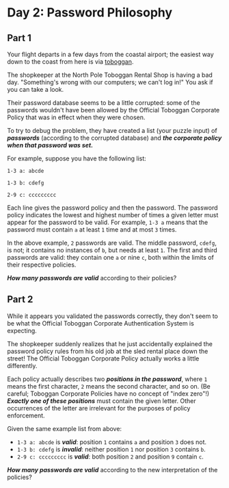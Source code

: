# Day 2: Password Philosophy

## Part 1

Your flight departs in a few days from the coastal airport; the easiest way down to the coast from here is via [toboggan](https://en.wikipedia.org/wiki/Toboggan).

The shopkeeper at the North Pole Toboggan Rental Shop is having a bad day. "Something's wrong with our computers; we can't log in!" You ask if you can take a look.

Their password database seems to be a little corrupted: some of the passwords wouldn't have been allowed by the Official Toboggan Corporate Policy that was in effect when they were chosen.

To try to debug the problem, they have created a list (your puzzle input) of **_passwords_** (according to the corrupted database) and **_the corporate policy when that password was set._**

For example, suppose you have the following list:

`1-3 a: abcde`

`1-3 b: cdefg`

`2-9 c: ccccccccc`

Each line gives the password policy and then the password. The password policy indicates the lowest and highest number of times a given letter must appear for the password to be valid. For example, `1-3 a` means that the password must contain `a` at least `1` time and at most `3` times.

In the above example, `2` passwords are valid. The middle password, `cdefg`, is not; it contains no instances of `b`, but needs at least `1`. The first and third passwords are valid: they contain one `a` or nine `c`, both within the limits of their respective policies.

**_How many passwords are valid_** according to their policies?

## Part 2

While it appears you validated the passwords correctly, they don't seem to be what the Official Toboggan Corporate Authentication System is expecting.

The shopkeeper suddenly realizes that he just accidentally explained the password policy rules from his old job at the sled rental place down the street! The Official Toboggan Corporate Policy actually works a little differently.

Each policy actually describes two **_positions in the password_**, where `1` means the first character, `2` means the second character, and so on. (Be careful; Toboggan Corporate Policies have no concept of "index zero"!) **_Exactly one of these positions_** must contain the given letter. Other occurrences of the letter are irrelevant for the purposes of policy enforcement.

Given the same example list from above:

- `1-3 a: abcde` is **_valid_**: position `1` contains `a` and position `3` does not.
- `1-3 b: cdefg` is **_invalid_**: neither position `1` nor position `3` contains `b`.
- `2-9 c: ccccccccc` is **_valid_**: both position `2` and position `9` contain `c`.

**_How many passwords are valid_** according to the new interpretation of the policies?